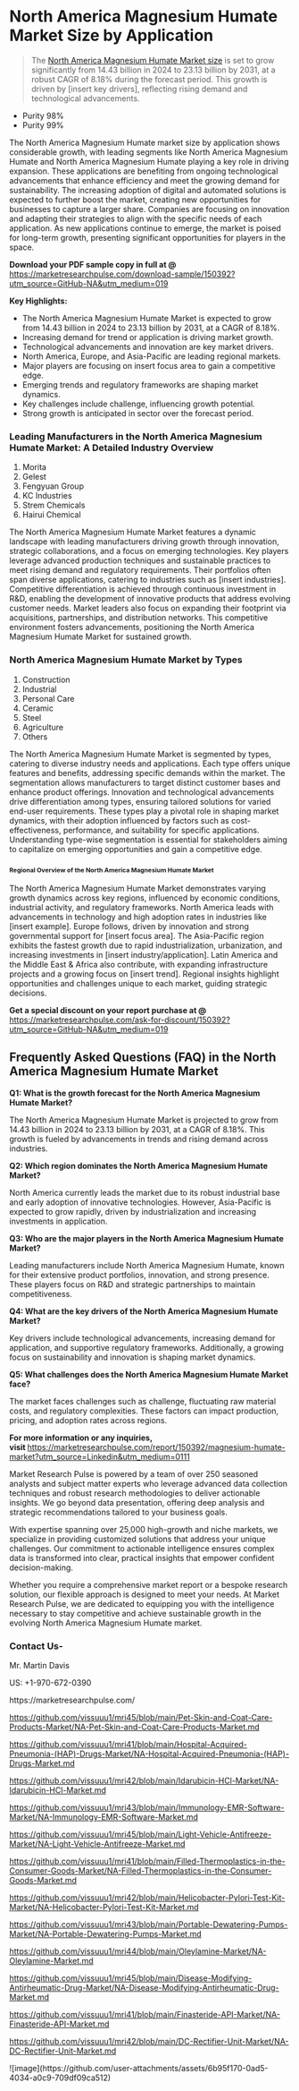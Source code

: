 <h1>North America Magnesium Humate Market&nbsp;Size by Application</h1><blockquote><p>The <a href="https://marketresearchpulse.com/download-sample/150392?utm_source=GitHub-NA&amp;utm_medium=019">North America Magnesium Humate Market size</a> is set to grow significantly from 14.43 billion in 2024 to 23.13 billion by 2031, at a robust CAGR of 8.18% during the forecast period. This growth is driven by [insert key drivers], reflecting rising demand and technological advancements.</p></blockquote><ul><li>Purity 98%<li> Purity 99%</li></ul><p>The North America Magnesium Humate market size by application shows considerable growth, with leading segments like North America Magnesium Humate and North America Magnesium Humate playing a key role in driving expansion. These applications are benefiting from ongoing technological advancements that enhance efficiency and meet the growing demand for sustainability. The increasing adoption of digital and automated solutions is expected to further boost the market, creating new opportunities for businesses to capture a larger share. Companies are focusing on innovation and adapting their strategies to align with the specific needs of each application. As new applications continue to emerge, the market is poised for long-term growth, presenting significant opportunities for players in the space.</p><p><strong>Download your PDF sample copy in full at @ </strong><a href="https://marketresearchpulse.com/download-sample/150392?utm_source=GitHub-NA&amp;utm_medium=019">https://marketresearchpulse.com/download-sample/150392?utm_source=GitHub-NA&amp;utm_medium=019</a></p><p><strong>Key Highlights: </strong></p><ul><li>The North America Magnesium Humate Market is expected to grow from 14.43 billion in 2024 to 23.13 billion by 2031, at a CAGR of 8.18%.</li><li>Increasing demand for trend or application is driving market growth.</li><li>Technological advancements and innovation are key market drivers.</li><li>North America, Europe, and Asia-Pacific are leading regional markets.</li><li>Major players are focusing on insert focus area to gain a competitive edge.</li><li>Emerging trends and regulatory frameworks are shaping market dynamics.</li><li>Key challenges include challenge, influencing growth potential.</li><li>Strong growth is anticipated in sector over the forecast period.</li></ul><h3>Leading Manufacturers in the North America Magnesium Humate Market: A Detailed Industry Overview</h3><ol><li>Morita</li><li>Gelest</li><li>Fengyuan Group</li><li>KC Industries</li><li>Strem Chemicals</li><li>Hairui Chemical</li></ol><div class="flex max-w-full flex-col flex-grow"><div class="min-h-8 text-message flex w-full flex-col items-end gap-2 whitespace-normal break-words [.text-message+&amp;]:mt-5" dir="auto" data-message-author-role="assistant" data-message-id="fd8432e4-4910-450d-b182-61b7bfb0a01f" data-message-model-slug="gpt-4o"><div class="flex w-full flex-col gap-1 empty:hidden first:pt-[3px]"><div class="markdown prose w-full break-words dark:prose-invert light"><p>The North America Magnesium Humate Market features a dynamic landscape with leading manufacturers driving growth through innovation, strategic collaborations, and a focus on emerging technologies. Key players leverage advanced production techniques and sustainable practices to meet rising demand and regulatory requirements. Their portfolios often span diverse applications, catering to industries such as [insert industries]. Competitive differentiation is achieved through continuous investment in R&amp;D, enabling the development of innovative products that address evolving customer needs. Market leaders also focus on expanding their footprint via acquisitions, partnerships, and distribution networks. This competitive environment fosters advancements, positioning the North America Magnesium Humate Market for sustained growth.</p></div></div></div></div><h3>North America Magnesium Humate Market by Types</h3><ol><li>Construction<li> Industrial<li> Personal Care<li> Ceramic<li> Steel<li> Agriculture<li> Others</li></ol><div class="flex max-w-full flex-col flex-grow"><div class="min-h-8 text-message flex w-full flex-col items-end gap-2 whitespace-normal break-words [.text-message+&amp;]:mt-5" dir="auto" data-message-author-role="assistant" data-message-id="084470be-0bb7-4664-bddf-5156b4f41249" data-message-model-slug="gpt-4o-mini"><div class="flex w-full flex-col gap-1 empty:hidden first:pt-[3px]"><div class="markdown prose w-full break-words dark:prose-invert light"><p>The North America Magnesium Humate Market is segmented by types, catering to diverse industry needs and applications. Each type offers unique features and benefits, addressing specific demands within the market. The segmentation allows manufacturers to target distinct customer bases and enhance product offerings. Innovation and technological advancements drive differentiation among types, ensuring tailored solutions for varied end-user requirements. These types play a pivotal role in shaping market dynamics, with their adoption influenced by factors such as cost-effectiveness, performance, and suitability for specific applications. Understanding type-wise segmentation is essential for stakeholders aiming to capitalize on emerging opportunities and gain a competitive edge.</p></div></div></div></div><h3><span style="font-size: 11px;">Regional Overview of the North America Magnesium Humate Market</span></h3><div class="flex max-w-full flex-col flex-grow"><div class="min-h-8 text-message flex w-full flex-col items-end gap-2 whitespace-normal break-words [.text-message+&amp;]:mt-5" dir="auto" data-message-author-role="assistant" data-message-id="e9038762-ce64-4e30-91c9-9bd413514231" data-message-model-slug="gpt-4o-mini"><div class="flex w-full flex-col gap-1 empty:hidden first:pt-[3px]"><div class="markdown prose w-full break-words dark:prose-invert light"><p>The North America Magnesium Humate Market demonstrates varying growth dynamics across key regions, influenced by economic conditions, industrial activity, and regulatory frameworks. North America leads with advancements in technology and high adoption rates in industries like [insert example]. Europe follows, driven by innovation and strong governmental support for [insert focus area]. The Asia-Pacific region exhibits the fastest growth due to rapid industrialization, urbanization, and increasing investments in [insert industry/application]. Latin America and the Middle East &amp; Africa also contribute, with expanding infrastructure projects and a growing focus on [insert trend]. Regional insights highlight opportunities and challenges unique to each market, guiding strategic decisions.</p></div></div></div></div><p><strong>Get a special discount on your report purchase at @ </strong><a href="https://marketresearchpulse.com/ask-for-discount/150392?utm_source=GitHub-NA&amp;utm_medium=019">https://marketresearchpulse.com/ask-for-discount/150392?utm_source=GitHub-NA&amp;utm_medium=019</a></p><h2>Frequently Asked Questions (FAQ) in the North America Magnesium Humate Market</h2><p><strong>Q1: What is the growth forecast for the North America Magnesium Humate Market?</strong></p><p>The North America Magnesium Humate Market is projected to grow from 14.43 billion in 2024 to 23.13 billion by 2031, at a CAGR of 8.18%. This growth is fueled by advancements in trends and rising demand across industries.</p><p><strong>Q2: Which region dominates the North America Magnesium Humate Market?</strong></p><p>North America currently leads the market due to its robust industrial base and early adoption of innovative technologies. However, Asia-Pacific is expected to grow rapidly, driven by industrialization and increasing investments in application.</p><p><strong>Q3: Who are the major players in the North America Magnesium Humate Market?</strong></p><p>Leading manufacturers include North America Magnesium Humate, known for their extensive product portfolios, innovation, and strong presence. These players focus on R&amp;D and strategic partnerships to maintain competitiveness.</p><p><strong>Q4: What are the key drivers of the North America Magnesium Humate Market?</strong></p><p>Key drivers include technological advancements, increasing demand for application, and supportive regulatory frameworks. Additionally, a growing focus on sustainability and innovation is shaping market dynamics.</p><p><strong>Q5: What challenges does the North America Magnesium Humate Market face?</strong></p><p>The market faces challenges such as challenge, fluctuating raw material costs, and regulatory complexities. These factors can impact production, pricing, and adoption rates across regions.</p><p><strong>For more information or any inquiries, visit&nbsp;</strong><a href="https://marketresearchpulse.com/report/150392/magnesium-humate-market?utm_source=Linkedin&utm_medium=0111">https://marketresearchpulse.com/report/150392/magnesium-humate-market?utm_source=Linkedin&utm_medium=0111</a></p><p>Market Research Pulse is powered by a team of over 250 seasoned analysts and subject matter experts who leverage advanced data collection techniques and robust research methodologies to deliver actionable insights. We go beyond data presentation, offering deep analysis and strategic recommendations tailored to your business goals.</p><p>With expertise spanning over 25,000 high-growth and niche markets, we specialize in providing customized solutions that address your unique challenges. Our commitment to actionable intelligence ensures complex data is transformed into clear, practical insights that empower confident decision-making.</p><p>Whether you require a comprehensive market report or a bespoke research solution, our flexible approach is designed to meet your needs. At Market Research Pulse, we are dedicated to equipping you with the intelligence necessary to stay competitive and achieve sustainable growth in the evolving North America Magnesium Humate market.</p><h3><strong>Contact Us-</strong></h3><p>Mr. Martin Davis</p><p>US: +1-970-672-0390</p><p>https://marketresearchpulse.com/</p><p><a href="https://github.com/vissuuu1/mri45/blob/main/Pet-Skin-and-Coat-Care-Products-Market/NA-Pet-Skin-and-Coat-Care-Products-Market.md">https://github.com/vissuuu1/mri45/blob/main/Pet-Skin-and-Coat-Care-Products-Market/NA-Pet-Skin-and-Coat-Care-Products-Market.md</a></p><p><a href="https://github.com/vissuuu1/mri41/blob/main/Hospital-Acquired-Pneumonia-(HAP)-Drugs-Market/NA-Hospital-Acquired-Pneumonia-(HAP)-Drugs-Market.md">https://github.com/vissuuu1/mri41/blob/main/Hospital-Acquired-Pneumonia-(HAP)-Drugs-Market/NA-Hospital-Acquired-Pneumonia-(HAP)-Drugs-Market.md</a></p><p><a href="https://github.com/vissuuu1/mri42/blob/main/Idarubicin-HCl-Market/NA-Idarubicin-HCl-Market.md">https://github.com/vissuuu1/mri42/blob/main/Idarubicin-HCl-Market/NA-Idarubicin-HCl-Market.md</a></p><p><a href="https://github.com/vissuuu1/mri43/blob/main/Immunology-EMR-Software-Market/NA-Immunology-EMR-Software-Market.md">https://github.com/vissuuu1/mri43/blob/main/Immunology-EMR-Software-Market/NA-Immunology-EMR-Software-Market.md</a></p><p><a href="https://github.com/vissuuu1/mri45/blob/main/Light-Vehicle-Antifreeze-Market/NA-Light-Vehicle-Antifreeze-Market.md">https://github.com/vissuuu1/mri45/blob/main/Light-Vehicle-Antifreeze-Market/NA-Light-Vehicle-Antifreeze-Market.md</a></p><p><a href="https://github.com/vissuuu1/mri41/blob/main/Filled-Thermoplastics-in-the-Consumer-Goods-Market/NA-Filled-Thermoplastics-in-the-Consumer-Goods-Market.md">https://github.com/vissuuu1/mri41/blob/main/Filled-Thermoplastics-in-the-Consumer-Goods-Market/NA-Filled-Thermoplastics-in-the-Consumer-Goods-Market.md</a></p><p><a href="https://github.com/vissuuu1/mri42/blob/main/Helicobacter-Pylori-Test-Kit-Market/NA-Helicobacter-Pylori-Test-Kit-Market.md">https://github.com/vissuuu1/mri42/blob/main/Helicobacter-Pylori-Test-Kit-Market/NA-Helicobacter-Pylori-Test-Kit-Market.md</a></p><p><a href="https://github.com/vissuuu1/mri43/blob/main/Portable-Dewatering-Pumps-Market/NA-Portable-Dewatering-Pumps-Market.md">https://github.com/vissuuu1/mri43/blob/main/Portable-Dewatering-Pumps-Market/NA-Portable-Dewatering-Pumps-Market.md</a></p><p><a href="https://github.com/vissuuu1/mri44/blob/main/Oleylamine-Market/NA-Oleylamine-Market.md">https://github.com/vissuuu1/mri44/blob/main/Oleylamine-Market/NA-Oleylamine-Market.md</a></p><p><a href="https://github.com/vissuuu1/mri45/blob/main/Disease-Modifying-Antirheumatic-Drug-Market/NA-Disease-Modifying-Antirheumatic-Drug-Market.md">https://github.com/vissuuu1/mri45/blob/main/Disease-Modifying-Antirheumatic-Drug-Market/NA-Disease-Modifying-Antirheumatic-Drug-Market.md</a></p><p><a href="https://github.com/vissuuu1/mri41/blob/main/Finasteride-API-Market/NA-Finasteride-API-Market.md">https://github.com/vissuuu1/mri41/blob/main/Finasteride-API-Market/NA-Finasteride-API-Market.md</a></p><p><a href="https://github.com/vissuuu1/mri42/blob/main/DC-Rectifier-Unit-Market/NA-DC-Rectifier-Unit-Market.md">https://github.com/vissuuu1/mri42/blob/main/DC-Rectifier-Unit-Market/NA-DC-Rectifier-Unit-Market.md</a></p>
![image](https://github.com/user-attachments/assets/6b95f170-0ad5-4034-a0c9-709df09ca512)
